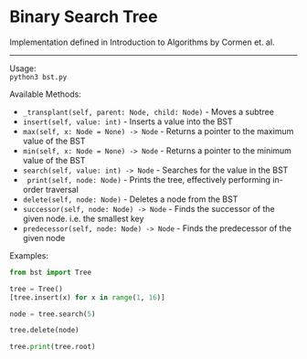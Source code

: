 # Binary Search Tree  
Implementation defined in Introduction to Algorithms by Cormen et. al.

---

Usage:  
`python3 bst.py`

Available Methods:
- `_transplant(self, parent: Node, child: Node)` - Moves a subtree
- `insert(self, value: int)` - Inserts a value into the BST
- `max(self, x: Node = None) -> Node` - Returns a pointer to the maximum value of the BST
- `min(self, x: Node = None) -> Node` - Returns a pointer to the minimum value of the BST
- `search(self, value: int) -> Node` - Searches for the value in the BST
- ` print(self, node: Node)` - Prints the tree, effectively performing in-order traversal
- `delete(self, node: Node)` - Deletes a node from the BST
- `successor(self, node: Node) -> Node` - Finds the successor of the given node. i.e. the smallest key
- `predecessor(self, node: Node) -> Node` - Finds the predecessor of the given node  

Examples:
```python
from bst import Tree

tree = Tree()
[tree.insert(x) for x in range(1, 16)]

node = tree.search(5)

tree.delete(node)

tree.print(tree.root)
```